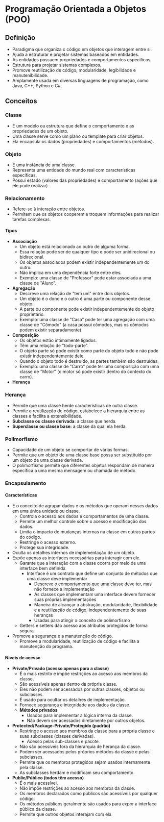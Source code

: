 # Programação Orientada a Objetos (POO)

## Definição

- Paradigma que organiza o código em objetos que interagem entre si.
- Ajuda a estruturar e projetar sistemas baseados em entidades.
- As entidades possuem propriedades e comportamentos específicos.
- Estrutura para projetar sistemas complexos.
- Promove reutilização de código, modularidade, legibilidade e manutenibilidade.
- Amplamente usada em diversas linguagens de programação, como Java, C++, Python e C#.

## Conceitos

### Classe

- É um modelo ou estrutura que define o comportamento e as propriedades de um objeto.
- Uma classe serve como um plano ou template para criar objetos.
- Ela encapsula os dados (propriedades) e comportamentos (métodos).

### Objeto

- É uma instância de uma classe.
- Representa uma entidade do mundo real com características específicas.
- Possui estado (valores das propriedades) e comportamento (ações que ele pode realizar).

### Relacionamento

- Refere-se à interação entre objetos.
- Permitem que os objetos cooperem e troquem informações para realizar tarefas complexas.

#### Tipos

- **Associação**
  - Um objeto está relacionado ao outro de alguma forma.
  - Essa relação pode ser de qualquer tipo e pode ser unidirecional ou bidirecional.
  - Os objetos associados podem existir independentemente um do outro.
  - Não implica em uma dependência forte entre eles.
  - Exemplo: uma classe de "Professor" pode estar associada a uma classe de "Aluno".
- **Agregação**
  - Descreve uma relação de "tem um" entre dois objetos.
  - Um objeto é o dono e o outro é uma parte ou componente desse objeto.
  - A parte ou componente pode existir independentemente do objeto proprietário.
  - Exemplo: uma classe de "Casa" pode ter uma agregação com uma classe de "Cômodo" (a casa possui cômodos, mas os cômodos podem existir separadamente).
- **Composição**
  - Os objetos estão intimamente ligados.
  - Têm uma relação de "todo-parte".
  - O objeto parte só pode existir como parte do objeto todo e não pode existir independentemente dele.
  - Quando o objeto todo é destruído, as partes também são destruídas.
  - Exemplo: uma classe de "Carro" pode ter uma composição com uma classe de "Motor" (o motor só pode existir dentro do contexto do carro).
- **Herança**

### Herança

- Permite que uma classe herde características de outra classe.
- Permite a reutilização de código, estabelece a hierarquia entre as classes e facilita a extensibilidade.
- **Subclasse ou classe derivada:** a classe que herda.
- **Superclasse ou classe base:** a classe da qual ela herda.

### Polimorfismo

- Capacidade de um objeto se comportar de várias formas.
- Permite que um objeto de uma classe base possa ser substituído por um objeto de uma classe derivada.
- O polimorfismo permite que diferentes objetos respondam de maneira específica a uma mesma mensagem ou chamada de método.

### Encapsulamento

#### Características

- É o conceito de agrupar dados e os métodos que operam nesses dados em uma única unidade ou classe.
  - Controla o acesso aos dados e comportamentos de uma classe.
  - Permite um melhor controle sobre o acesso e modificação dos dados.
  - Limita o impacto de mudanças internas na classe em outras partes do código.
  - Restringe o acesso externo.
  - Protege sua integridade.
- Oculta os detalhes internos de implementação de um objeto.
- Expõe apenas as interfaces necessárias para interagir com ele.
  - Garante que a interação com a classe ocorra por meio de uma interface bem definida.
    - Interface é um contrato que define um conjunto de métodos que uma classe deve
      implementar
      - Descreve o comportamento que uma classe deve ter, mas não fornece a implementação
      - As classes que implementam uma interface devem fornecer suas próprias implementações
      - Maneira de alcançar a abstração, modularidade, flexibilidade e a reutilização de código, independentemente de suas heranças
      - Usadas para atingir o conceito de polimorfismo
  - Getters e setters dão acesso aos atributos protegidos de forma segura.
- Promove a segurança e a manutenção do código.
  - Promove a modularidade, reutilização de código e facilita a manutenção do programa.

#### Níveis de acesso

- **Private/Privado (acesso apenas para a classe)**
  - É o mais restrito e impõe restrições ao acesso aos membros da classe.
  - São acessíveis apenas dentro da própria classe.
  - Eles não podem ser acessados por outras classes, objetos ou subclasses.
  - É usado para ocultar os detalhes de implementação.
  - Fornece segurança e integridade aos dados da classe.
  - **Métodos privados**
    - Usados para implementar a lógica interna da classe.
    - Não devem ser acessados diretamente por outros objetos.
- **Protected/Package-Private/Protegido (padrão)**
  - Restringe o acesso aos membros da classe para a própria classe e suas subclasses (classes derivadas).
    - Acesso pelas sub-classes e pacote.
  - Não são acessíveis fora da hierarquia de herança da classe.
  - Podem ser acessados pelos próprios métodos da classe e pelas subclasses.
  - Permite que os membros protegidos sejam usados internamente pela classe.
  - As subclasses herdam e modificam seu comportamento.
- **Public/Público (todos têm acesso)**
  - É o mais acessível.
  - Não impõe restrições ao acesso aos membros da classe.
  - Os membros declarados como públicos são acessíveis por qualquer código.
  - Os métodos públicos geralmente são usados para expor a interface pública da classe.
  - Permite que outros objetos interajam com ela.
